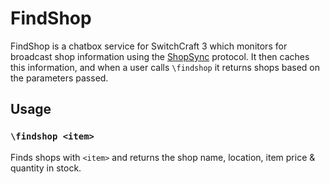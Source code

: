 # FindShop
FindShop is a chatbox service for SwitchCraft 3 which monitors for broadcast shop information using the [ShopSync](https://p.sc3.io/7Ae4KxgzAM) protocol. It then caches this information, and when a user calls `\findshop` it returns shops based on the parameters passed.

## Usage
### `\findshop <item>`
Finds shops with `<item>` and returns the shop name, location, item price & quantity in stock.